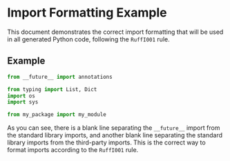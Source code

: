 # Import Formatting Example

This document demonstrates the correct import formatting that will be used in all generated Python code, following the `RuffI001` rule.

## Example

```python
from __future__ import annotations

from typing import List, Dict
import os
import sys

from my_package import my_module
```

As you can see, there is a blank line separating the `__future__` import from the standard library imports, and another blank line separating the standard library imports from the third-party imports. This is the correct way to format imports according to the `RuffI001` rule.
